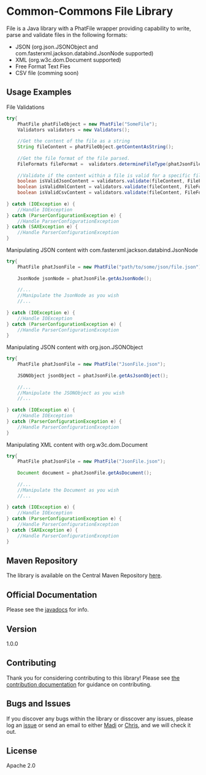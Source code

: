 # Common-Commons File Library

File is a Java library with a PhatFile wrapper providing capability to write, parse and validate files in the following formats:

* JSON (org.json.JSONObject and com.fasterxml.jackson.databind.JsonNode supported)
* XML (org.w3c.dom.Document supported)
* Free Format Text Fies
* CSV file (comming soon)

## Usage Examples

File Validations

```java
try{
	PhatFile phatFileObject = new PhatFile("SomeFile");
	Validators validators = new Validators();
	
	//Get the content of the file as a string
	String fileContent = phatFileObject.getContentAsString();
	
	//Get the file format of the file parsed.
	FileFormats fileFormat =  validators.determineFileType(phatJsonFile);
	
	//Validate if the content within a file is valid for a specific file type
	boolean isValidJsonContent = validators.validate(fileContent, FileFormats.JSON);
	boolean isValidXmlContent = validators.validate(fileContent, FileFormats.XML);
	boolean isValidCsvContent = validators.validate(fileContent, FileFormats.CSV);
	
} catch (IOException e) {
	//Handle IOException
} catch (ParserConfigurationException e) {
	//Handle ParserConfigurationException
} catch (SAXException e) {
	//Handle ParserConfigurationException
}
```

Manipulating JSON content with com.fasterxml.jackson.databind.JsonNode

```java
try{
	PhatFile phatJsonFile = new PhatFile("path/to/some/json/file.json");
	
	JsonNode jsonNode = phatJsonFile.getAsJsonNode();
	
	//...
	//Manipulate the JsonNode as you wish
	//...
	
} catch (IOException e) {
	//Handle IOException
} catch (ParserConfigurationException e) {
	//Handle ParserConfigurationException
}
```

Manipulating JSON content with org.json.JSONObject

```java
try{
	PhatFile phatJsonFile = new PhatFile("JsonFile.json");
	
	JSONObject jsonObject = phatJsonFile.getAsJsonObject();
	
	//...
	//Manipulate the JSONObject as you wish
	//...
	
} catch (IOException e) {
	//Handle IOException
} catch (ParserConfigurationException e) {
	//Handle ParserConfigurationException
}
```

Manipulating XML content with org.w3c.dom.Document

```java
try{
	PhatFile phatJsonFile = new PhatFile("JsonFile.json");
	
	Document document = phatJsonFile.getAsDocument();
	
	//...
	//Manipulate the Document as you wish
	//...
	
} catch (IOException e) {
	//Handle IOException
} catch (ParserConfigurationException e) {
	//Handle ParserConfigurationException
} catch (SAXException e) {
	//Handle ParserConfigurationException
}
```

## Maven Repository

The library is available on the Central Maven Repository [here].

## Official Documentation

Please see the [javadocs] for info.

## Version
1.0.0

## Contributing

Thank you for considering contributing to this library! Please see [the contribution documentation] for guidance on contributing.

## Bugs and Issues

If you discover any bugs within the library or disscover any issues, please log an [issue] or send an email to either [Madi] or [Chris], and we will check it out.

License
----

Apache 2.0

[here]:https://common-commons.github.io/file/
[javadocs]:https://common-commons.github.io/file/
[the contribution documentation]:https://common-commons.github.io/contribution/
[issue]:https://github.com/common-commons/file/issues
[Madi]:mailto:mmjshika@gmail.com?Subject=Common-Commons-File
[Chris]:mailto:christopher.mipi@gmail.com?Subject=Common-Commons-File